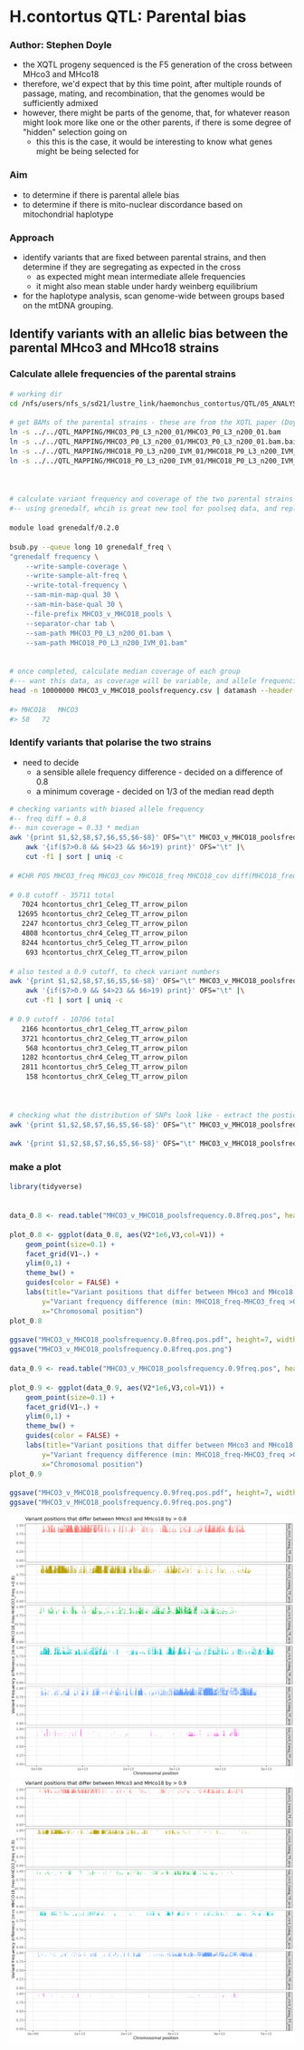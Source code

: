 # H.contortus QTL: Parental bias 

### Author: Stephen Doyle

- the XQTL progeny sequenced is the F5 generation of the cross between MHco3 and MHco18
- therefore, we'd expect that by this time point, after multiple rounds of passage, mating, and recombination, that the genomes would be sufficiently admixed
- however, there might be parts of the genome, that, for whatever reason might look more like one or the other parents, if there is some degree of "hidden" selection going on
    - this this is the case, it would be interesting to know what genes might be being selected for


### Aim
- to determine if there is parental allele bias
- to determine if there is mito-nuclear discordance based on mitochondrial haplotype


### Approach
- identify variants that are fixed between parental strains, and then determine if they are segregating as expected in the cross
    - as expected might mean intermediate allele frequencies
    - it might also mean stable under hardy weinberg equilibrium
- for the haplotype analysis, scan genome-wide between groups based on the mtDNA grouping.



## Identify variants with an allelic bias between the parental MHco3 and MHco18 strains
### Calculate allele frequencies of the parental strains
```bash 
# working dir 
cd /nfs/users/nfs_s/sd21/lustre_link/haemonchus_contortus/QTL/05_ANALYSIS/PARENT_BIAS

# get BAMs of the parental strains - these are from the XQTL paper (Doyle et al 2022 Cell Reports) and derived from pools of 200 larvae
ln -s ../../QTL_MAPPING/MHCO3_P0_L3_n200_01/MHCO3_P0_L3_n200_01.bam
ln -s ../../QTL_MAPPING/MHCO3_P0_L3_n200_01/MHCO3_P0_L3_n200_01.bam.bai
ln -s ../../QTL_MAPPING/MHCO18_P0_L3_n200_IVM_01/MHCO18_P0_L3_n200_IVM_01.bam
ln -s ../../QTL_MAPPING/MHCO18_P0_L3_n200_IVM_01/MHCO18_P0_L3_n200_IVM_01.bam.bai



# calculate variant frequency and coverage of the two parental strains
#-- using grenedalf, whcih is great new tool for poolseq data, and replacement for popoolation2

module load grenedalf/0.2.0

bsub.py --queue long 10 grenedalf_freq \
"grenedalf frequency \
    --write-sample-coverage \
    --write-sample-alt-freq \
    --write-total-frequency \
    --sam-min-map-qual 30 \
    --sam-min-base-qual 30 \
    --file-prefix MHCO3_v_MHCO18_pools \
    --separator-char tab \
    --sam-path MHCO3_P0_L3_n200_01.bam \
    --sam-path MHCO18_P0_L3_n200_IVM_01.bam"


# once completed, calculate median coverage of each group
#--- want this data, as coverage will be variable, and allele frequencies will be somewhat biased by low coverage
head -n 10000000 MHCO3_v_MHCO18_poolsfrequency.csv | datamash --header-in median 5,7

#> MHCO18   MHCO3
#> 58	72
```

### Identify variants that polarise the two strains
- need to decide
    - a sensible allele frequency difference - decided on a difference of 0.8
    - a minimum coverage - decided on 1/3 of the median read depth

```bash
# checking variants with biased allele frequency
#-- freq diff = 0.8
#-- min coverage = 0.33 * median
awk '{print $1,$2,$8,$7,$6,$5,$6-$8}' OFS="\t" MHCO3_v_MHCO18_poolsfrequency.csv |\
    awk '{if($7>0.8 && $4>23 && $6>19) print}' OFS="\t" |\
    cut -f1 | sort | uniq -c

# #CHR POS MHCO3_freq MHCO3_cov MHCO18_freq MHCO18_cov diff(MHCO18_freq-MHCO3_freq)

# 0.8 cutoff - 35711 total
   7024 hcontortus_chr1_Celeg_TT_arrow_pilon
  12695 hcontortus_chr2_Celeg_TT_arrow_pilon
   2247 hcontortus_chr3_Celeg_TT_arrow_pilon
   4808 hcontortus_chr4_Celeg_TT_arrow_pilon
   8244 hcontortus_chr5_Celeg_TT_arrow_pilon
    693 hcontortus_chrX_Celeg_TT_arrow_pilon 

# also tested a 0.9 cutoff, to check variant numbers
awk '{print $1,$2,$8,$7,$6,$5,$6-$8}' OFS="\t" MHCO3_v_MHCO18_poolsfrequency.csv |\
    awk '{if($7>0.9 && $4>23 && $6>19) print}' OFS="\t" |\
    cut -f1 | sort | uniq -c

# 0.9 cutoff - 10706 total
   2166 hcontortus_chr1_Celeg_TT_arrow_pilon
   3721 hcontortus_chr2_Celeg_TT_arrow_pilon
    568 hcontortus_chr3_Celeg_TT_arrow_pilon
   1282 hcontortus_chr4_Celeg_TT_arrow_pilon
   2811 hcontortus_chr5_Celeg_TT_arrow_pilon
    158 hcontortus_chrX_Celeg_TT_arrow_pilon



# checking what the distribution of SNPs look like - extract the postions for plotting
awk '{print $1,$2,$8,$7,$6,$5,$6-$8}' OFS="\t" MHCO3_v_MHCO18_poolsfrequency.csv |    awk '{if($7>0.8 && $4>23 && $6>19) print $1,$2,$7}' OFS="\t" > MHCO3_v_MHCO18_poolsfrequency.0.8freq.pos

awk '{print $1,$2,$8,$7,$6,$5,$6-$8}' OFS="\t" MHCO3_v_MHCO18_poolsfrequency.csv |    awk '{if($7>0.9 && $4>23 && $6>19) print $1,$2,$7}' OFS="\t" > MHCO3_v_MHCO18_poolsfrequency.0.9freq.pos
```
### make a plot
```R
library(tidyverse)


data_0.8 <- read.table("MHCO3_v_MHCO18_poolsfrequency.0.8freq.pos", header=F)

plot_0.8 <- ggplot(data_0.8, aes(V2*1e6,V3,col=V1)) + 
    geom_point(size=0.1) + 
    facet_grid(V1~.) + 
    ylim(0,1) +
    theme_bw() +
    guides(color = FALSE) +
    labs(title="Variant positions that differ between MHco3 and MHco18 by > 0.8", 
        y="Variant frequency difference (min: MHCO18_freq-MHCO3_freq >0.8)", 
        x="Chromosomal position")
plot_0.8

ggsave("MHCO3_v_MHCO18_poolsfrequency.0.8freq.pos.pdf", height=7, width=7)
ggsave("MHCO3_v_MHCO18_poolsfrequency.0.8freq.pos.png")

data_0.9 <- read.table("MHCO3_v_MHCO18_poolsfrequency.0.9freq.pos", header=F)

plot_0.9 <- ggplot(data_0.9, aes(V2*1e6,V3,col=V1)) + 
    geom_point(size=0.1) + 
    facet_grid(V1~.) + 
    ylim(0,1) +
    theme_bw() +
    guides(color = FALSE) +
    labs(title="Variant positions that differ between MHco3 and MHco18 by > 0.9", 
        y="Variant frequency difference (min: MHCO18_freq-MHCO3_freq >0.9)", 
        x="Chromosomal position")
plot_0.9

ggsave("MHCO3_v_MHCO18_poolsfrequency.0.9freq.pos.pdf", height=7, width=7)
ggsave("MHCO3_v_MHCO18_poolsfrequency.0.9freq.pos.png")
```
![](../04_analysis/MHCO3_v_MHCO18_poolsfrequency.0.8freq.pos.png)
![](../04_analysis/MHCO3_v_MHCO18_poolsfrequency.0.9freq.pos.png)


